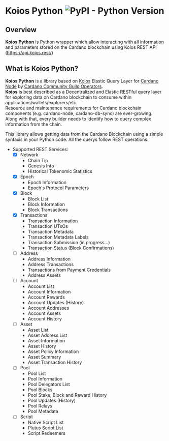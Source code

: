 # Koios Python ![PyPI - Python Version](https://img.shields.io/badge/python-%3E%3D3.8-blue) 

## Overview
**Koios Python** is Python wrapper which allow interacting with all information and parameters stored on the Cardano blockchain using Koios REST API (https://api.koios.rest/)


## What is Koios Python? 
**Koios Python** is a library based on [Koios](https://www.koios.rest/) Elastic Query Layer for [Cardano Node](https://github.com/input-output-hk/cardano-node/) by [Cardano Community Guild Operators](https://github.com/cardano-community). <br>
**Koios** is best described as a Decentralized and Elastic RESTful query layer for exploring data on Cardano blockchain to consume within applications/wallets/explorers/etc. <br>
Resource and maintenance requirements for Cardano blockchain components (e.g. cardano-node, cardano-db-sync) are ever-growing. Along with that, every builder needs to identify how to query complex information from the chain.

This library allows getting data from the Cardano Blockchain using a simple syntaxis in your Python code. All the querys follow REST operations:

- Supported REST Services:
    - [x] Network
        - Chain Tip
        - Genesis Info
        - Historical Tokenomic Statistics
    - [x] Epoch
        - Epoch Information
        - Epoch's Protocol Parameters
    - [x] Block
        - Block List
        - Block Information
        - Block Transactions
    - [x] Transactions
        - Transaction Information
        - Transaction UTxOs
        - Transaction Metadata
        - Transaction Metadata Labels
        - Transaction Submission (in progress...)
        - Transaction Status (Block Confirmations)
    - [ ] Address
        - Address Information
        - Address Transactions
        - Transactions from Payment Credentials
        - Address Assets
    - [ ] Account
        - Account List
        - Account Information
        - Account Rewards
        - Account Updates (History)
        - Account Addresses
        - Account Assets
        - Account History
    - [ ] Asset
        - Asset List
        - Asset Address List
        - Asset Information
        - Asset History
        - Asset Policy Information
        - Asset Summary
        - Asset Transaction History
    - [ ] Pool
        - Pool List
        - Pool Information
        - Pool Delegators List
        - Pool Blocks
        - Pool Stake, Block and Reward History
        - Pool Updates (History)
        - Pool Relays
        - Pool Metadata
    - [ ] Script
        - Native Script List
        - Plutus Script List
        - Script Redeemers








